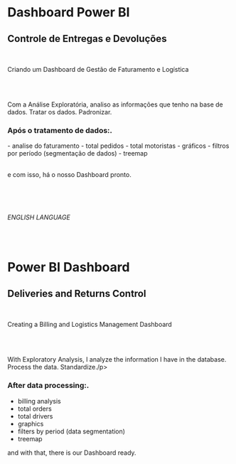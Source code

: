 <h1>Dashboard Power BI</h1>   
<h2>Controle de Entregas e Devoluções</h2>   
<br>
<p>Criando um Dashboard de Gestão de Faturamento e Logística </p>
<br>
<br>
<p>Com a Análise Exploratória, analiso as informações que tenho na base de dados.
  Tratar os dados. Padronizar. </p> 
  
<h3>Após o tratamento de dados:. </h3>
- analise do faturamento
- total pedidos
- total motoristas
- gráficos
- filtros por período (segmentação de dados)
- treemap
<br>
<br>

<p> e com isso, há o nosso Dashboard pronto. </p>

<br>
<br>
<br>

 _ENGLISH LANGUAGE_

<br>
<br>

<h1>Power BI Dashboard</h1>
<h2>Deliveries and Returns Control</h2>
<br>
<p>Creating a Billing and Logistics Management Dashboard </p>
<br>
<br>
<p>With Exploratory Analysis, I analyze the information I have in the database.
   Process the data. Standardize./p>
  
<h3>After data processing:.</h3>

 - billing analysis
 - total orders
 - total drivers
 - graphics
 - filters by period (data segmentation)
 - treemap

<p> and with that, there is our Dashboard ready.</p> 


